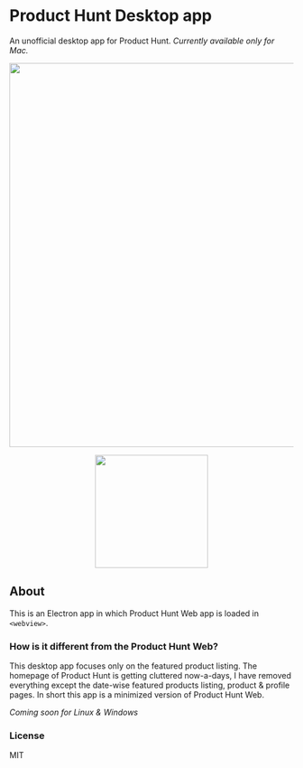 # Product Hunt Desktop app
An unofficial desktop app for Product Hunt. *Currently available only for Mac.*

<p align=center><img src="https://i.imgur.com/R2mHXSq.png" width="680"></p>
<p align=center><a href="/"><img src="https://i.imgur.com/xb0cyR5.png" width="200"></a></p>

## About
This is an Electron app in which Product Hunt Web app is loaded in `<webview>`. 

### How is it different from the Product Hunt Web?
This desktop app focuses only on the featured product listing. The homepage of Product Hunt is getting cluttered now-a-days, I have removed everything except the date-wise featured products listing, product & profile pages. In short this app is a minimized version of Product Hunt Web.

*Coming soon for Linux & Windows*

### License
MIT
